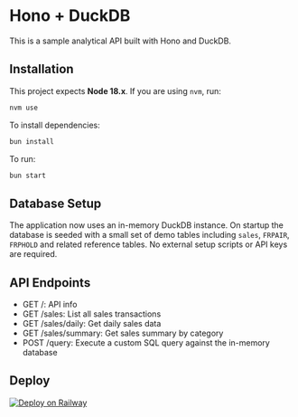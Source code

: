 # Hono + DuckDB

This is a sample analytical API built with Hono and DuckDB.

## Installation

This project expects **Node 18.x**. If you are using `nvm`, run:

```bash
nvm use
```

To install dependencies:

```bash
bun install
```

To run:

```bash
bun start
```

## Database Setup

The application now uses an in-memory DuckDB instance. On startup the database
is seeded with a small set of demo tables including `sales`, `FRPAIR`,
`FRPHOLD` and related reference tables. No external setup scripts or API keys
are required.

## API Endpoints

- GET /: API info
- GET /sales: List all sales transactions
- GET /sales/daily: Get daily sales data
- GET /sales/summary: Get sales summary by category
- POST /query: Execute a custom SQL query against the in-memory database

## Deploy

[![Deploy on Railway](https://railway.app/button.svg)](https://railway.app/template/i3i9G7?referralCode=jan)